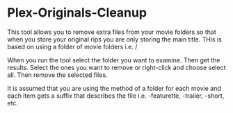 # Plex-Originals-Cleanup

This tool allows you to remove extra files from your movie folders so that when you store your original rips you are only storing the main title. THis is based on using a folder of movie folders i.e. <transcoded titles>/<movie>

When you run the tool select the folder you want to examine. Then get the results. Select the ones you want to remove or right-click and choose select all. Then remove the selected files.

It is assumed that you are using the method of a folder for each movie and each item gets a suffix that describes the file i.e. -featurette, -trailer, -short, etc.
